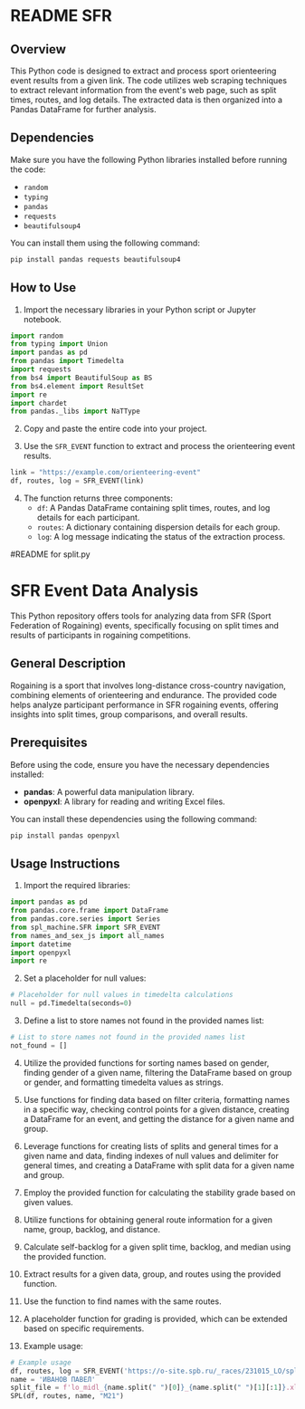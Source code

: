 # README SFR

## Overview
This Python code is designed to extract and process sport orienteering event results from a given link. The code utilizes web scraping techniques to extract relevant information from the event's web page, such as split times, routes, and log details. The extracted data is then organized into a Pandas DataFrame for further analysis.

## Dependencies
Make sure you have the following Python libraries installed before running the code:
- `random`
- `typing`
- `pandas`
- `requests`
- `beautifulsoup4`

You can install them using the following command:
```bash
pip install pandas requests beautifulsoup4
```

## How to Use
1. Import the necessary libraries in your Python script or Jupyter notebook.
```python
import random
from typing import Union
import pandas as pd
from pandas import Timedelta
import requests
from bs4 import BeautifulSoup as BS
from bs4.element import ResultSet
import re
import chardet
from pandas._libs import NaTType
```

2. Copy and paste the entire code into your project.

3. Use the `SFR_EVENT` function to extract and process the orienteering event results.
```python
link = "https://example.com/orienteering-event"
df, routes, log = SFR_EVENT(link)
```

4. The function returns three components:
   - `df`: A Pandas DataFrame containing split times, routes, and log details for each participant.
   - `routes`: A dictionary containing dispersion details for each group.
   - `log`: A log message indicating the status of the extraction process.

#README for split.py
# SFR Event Data Analysis

This Python repository offers tools for analyzing data from SFR (Sport Federation of Rogaining) events, specifically focusing on split times and results of participants in rogaining competitions.

## General Description

Rogaining is a sport that involves long-distance cross-country navigation, combining elements of orienteering and endurance. The provided code helps analyze participant performance in SFR rogaining events, offering insights into split times, group comparisons, and overall results.

## Prerequisites

Before using the code, ensure you have the necessary dependencies installed:

- **pandas**: A powerful data manipulation library.
- **openpyxl**: A library for reading and writing Excel files.

You can install these dependencies using the following command:

```bash
pip install pandas openpyxl
```

## Usage Instructions

1. Import the required libraries:

```python
import pandas as pd
from pandas.core.frame import DataFrame
from pandas.core.series import Series
from spl_machine.SFR import SFR_EVENT
from names_and_sex_js import all_names
import datetime
import openpyxl
import re
```

2. Set a placeholder for null values:

```python
# Placeholder for null values in timedelta calculations
null = pd.Timedelta(seconds=0)
```

3. Define a list to store names not found in the provided names list:

```python
# List to store names not found in the provided names list
not_found = []
```

4. Utilize the provided functions for sorting names based on gender, finding gender of a given name, filtering the DataFrame based on group or gender, and formatting timedelta values as strings.

5. Use functions for finding data based on filter criteria, formatting names in a specific way, checking control points for a given distance, creating a DataFrame for an event, and getting the distance for a given name and group.

6. Leverage functions for creating lists of splits and general times for a given name and data, finding indexes of null values and delimiter for general times, and creating a DataFrame with split data for a given name and group.

7. Employ the provided function for calculating the stability grade based on given values.

8. Utilize functions for obtaining general route information for a given name, group, backlog, and distance.

9. Calculate self-backlog for a given split time, backlog, and median using the provided function.

10. Extract results for a given data, group, and routes using the provided function.

11. Use the function to find names with the same routes.

12. A placeholder function for grading is provided, which can be extended based on specific requirements.

13. Example usage:

```python
# Example usage
df, routes, log = SFR_EVENT('https://o-site.spb.ru/_races/231015_LO/split2.htm')
name = 'ИВАНОВ ПАВЕЛ'
split_file = f'lo_midl_{name.split(" ")[0]}_{name.split(" ")[1][:1]}.xlsx'
SPL(df, routes, name, "М21")
```
